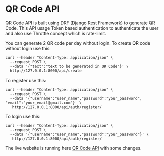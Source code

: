 
# QR Code API
QR Code API is built using DRF (Django Rest Framework) to generate QR Code.  This API usage Token based authentication to authenticate the user and also use Throttle concept which is rate-limit.

You can generate 2 QR code per day without login. To create QR code without login use this:
```
curl --header "Content-Type: application/json" \
  --request POST \
  --data '{"text":"text to be generated in QR Code"}' \
  http://127.0.0.1:8000/api/create
```
To register use this:
```
curl --header "Content-Type: application/json" \
  --request POST \
  --data '{"username":"user_name","password":"your_password", "email":"your_email@gmail.com"}' \
   http://127.0.0.1:8000/api/auth/register/
``` 
To login use this:
```
curl --header "Content-Type: application/json" \
  --request POST \
  --data '{"username":"user_name","password":"your_password"}' \
   http://127.0.0.1:8000/api/auth/register/
```


The live website is running here [QR Code API]([http://jp-qr.herokuapp.com/](https://jp-qr.herokuapp.com/)) with some changes.
